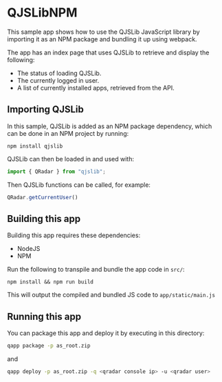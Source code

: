 # QJSLibNPM

This sample app shows how to use the QJSLib JavaScript library by importing it as an NPM package and bundling it up
using webpack.

The app has an index page that uses QJSLib to retrieve and display the following:

- The status of loading QJSLib.
- The currently logged in user.
- A list of currently installed apps, retrieved from the API.

## Importing QJSLib

In this sample, QJSLib is added as an NPM package dependency, which can be done in an NPM project by running:

```
npm install qjslib
```

QJSLib can then be loaded in and used with:

```javascript
import { QRadar } from "qjslib";
```

Then QJSLib functions can be called, for example:

```javascript
QRadar.getCurrentUser()
```

## Building this app

Building this app requires these dependencies:

- NodeJS
- NPM

Run the following to transpile and bundle the app code in `src/`:

```
npm install && npm run build
```

This will output the compiled and bundled JS code to `app/static/main.js`

## Running this app

You can package this app and deploy it by executing in this directory:

```bash
qapp package -p as_root.zip
```

and

```bash
qapp deploy -p as_root.zip -q <qradar console ip> -u <qradar user>
```
